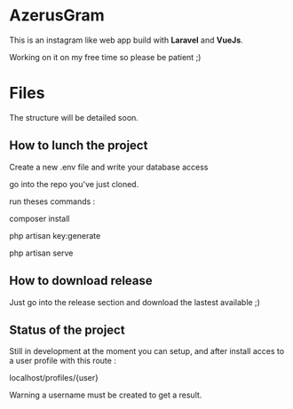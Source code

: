 # AzerusGram

This is an instagram like web app build with **Laravel** and **VueJs**.

Working on it on my free time so please be patient ;)


# Files
The structure will be detailed soon.

## How to lunch the project

Create a new .env file and write your database access 

go into the repo you've just cloned.

run theses commands :

composer install

php artisan key:generate

php artisan serve


## How to download release 

Just go into the release section and download the lastest available ;)


## Status of the project

Still in development at the moment you can setup, and after install acces to a user profile with this route :

localhost/profiles/{user}

Warning a username must be created to get a result.
